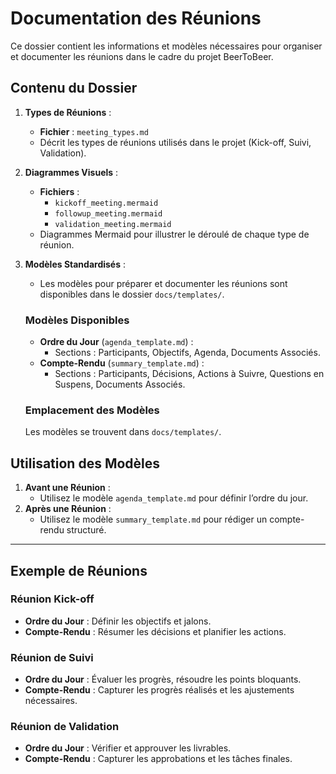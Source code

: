 # Documentation des Réunions

Ce dossier contient les informations et modèles nécessaires pour organiser et documenter les réunions dans le cadre du projet BeerToBeer.

## Contenu du Dossier

1. **Types de Réunions** :
   - **Fichier** : `meeting_types.md`
   - Décrit les types de réunions utilisés dans le projet (Kick-off, Suivi, Validation).

2. **Diagrammes Visuels** :
   - **Fichiers** :
     - `kickoff_meeting.mermaid`
     - `followup_meeting.mermaid`
     - `validation_meeting.mermaid`
   - Diagrammes Mermaid pour illustrer le déroulé de chaque type de réunion.

3. **Modèles Standardisés** :
   - Les modèles pour préparer et documenter les réunions sont disponibles dans le dossier `docs/templates/`.

   ### Modèles Disponibles

   - **Ordre du Jour** (`agenda_template.md`) :
     - Sections : Participants, Objectifs, Agenda, Documents Associés.
   - **Compte-Rendu** (`summary_template.md`) :
     - Sections : Participants, Décisions, Actions à Suivre, Questions en Suspens, Documents Associés.

   ### Emplacement des Modèles

   Les modèles se trouvent dans `docs/templates/`.

## Utilisation des Modèles

1. **Avant une Réunion** :
   - Utilisez le modèle `agenda_template.md` pour définir l’ordre du jour.
2. **Après une Réunion** :
   - Utilisez le modèle `summary_template.md` pour rédiger un compte-rendu structuré.

---

## Exemple de Réunions

### Réunion Kick-off

- **Ordre du Jour** : Définir les objectifs et jalons.
- **Compte-Rendu** : Résumer les décisions et planifier les actions.

### Réunion de Suivi

- **Ordre du Jour** : Évaluer les progrès, résoudre les points bloquants.
- **Compte-Rendu** : Capturer les progrès réalisés et les ajustements nécessaires.

### Réunion de Validation

- **Ordre du Jour** : Vérifier et approuver les livrables.
- **Compte-Rendu** : Capturer les approbations et les tâches finales.

